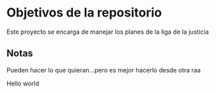 # Objetivos de la repositorio

Este proyecto se encarga de manejar los planes de la liga de la justicia


## Notas
Pueden hacer lo que quieran...pero es mejor hacerlo desde otra raa

Hello world

